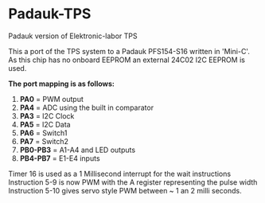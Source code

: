 # Padauk-TPS
Padauk version of Elektronic-labor TPS 

This a port of the TPS system to a Padauk PFS154-S16 written in 'Mini-C'.<br>
As this chip has no onboard EEPROM an external 24C02 I2C EEPROM is used.<br>

<b>The port mapping is as follows:</b>
<ol>
<li><b>PA0</b> = PWM output
<li><b>PA4</b> = ADC using the built in comparator 
<li><b>PA3</b> = I2C Clock
<li><b>PA5</b> = I2C Data
<li><b>PA6</b> = Switch1
<li><b>PA7</b> = Switch2
<br>
<li><b>PB0-PB3</b> = A1-A4 and LED outputs<br> 
<li><b>PB4-PB7</b> = E1-E4 inputs <br>
</ol>

Timer 16 is used as a 1 Millisecond interrupt for the wait instructions<br>
Instruction 5-9 is now PWM with the A register representing  the pulse width<br>
Instruction 5-10 gives servo style PWM between ~ 1 an 2 milli seconds.<br>



